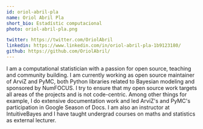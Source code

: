 ```yaml
---
id: oriol-abril-pla
name: Oriol Abril Pla
short_bio: Estadístic computacional
photo: oriol-abril-pla.png

twitter: https://twitter.com/OriolAbril
linkedin: https://www.linkedin.com/in/oriol-abril-pla-1b9123180/
github: https://github.com/OriolAbril/
---
```


I am a computational statistician with a passion for open source, teaching and community building. I am currently working as open source maintainer of ArviZ and PyMC, both Python libraries related to Bayesian modeling and sponsored by NumFOCUS. I try to ensure that my open source work targets all areas of the projects and is not code-centric. Among other things for example, I do extensive documentation work and led ArviZ's and PyMC's participation in Google Season of Docs. I am also an instructor at IntuitiveBayes and I have taught undergrad courses on maths and statistics as external lecturer.